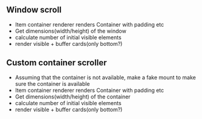 ## Window scroll

- Item container renderer renders Container with padding etc
- Get dimensions(width/height) of the window
- calculate number of initial visible elements
- render visible + buffer cards(only bottom?)

## Custom container scroller

- Assuming that the container is not available, make a fake mount to make sure the container is available
- Item container renderer renders Container with padding etc
- Get dimensions(width/height) of the container
- calculate number of initial visible elements
- render visible + buffer cards(only bottom?)
